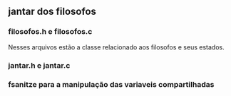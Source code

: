 ## jantar dos filosofos

### filosofos.h e filosofos.c
   Nesses arquivos estão a classe relacionado aos filosofos e seus estados. 




### jantar.h e jantar.c


### fsanitze para a manipulação das variaveis compartilhadas